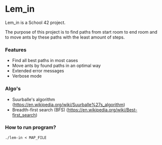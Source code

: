 # Lem_in

Lem_in is a School 42 project.

The purpose of this project is to find paths from start room to end room and to move ants by these paths with the least amount of steps.

### Features

* Find all best paths in most cases
* Move ants by found paths in an optimal way
* Extended error messages
* Verbose mode

### Algo's

 * Suurballe's algorithm (https://en.wikipedia.org/wiki/Suurballe%27s_algorithm)
 * Breadth-first search (BFS) (https://en.wikipedia.org/wiki/Best-first_search)

### How to run program?

```
./lem-in < MAP_FILE
```


